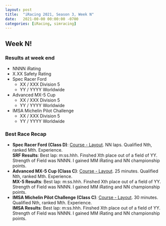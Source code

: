 ```yaml
---
layout: post
title:  "iRacing 2021, Season 3, Week N"
date:   2021-00-00 00:00:00 -0700
categories: [iRacing, simracing]
---
```

## Week N!

### Results at week end
* NNNN iRating
* X.XX Safety Rating
* Spec Racer Ford
  + XX / XXX Division 5
  + YY / YYYY Worldwide
* Advanced MX-5 Cup
  + XX / XXX Division 5
  + YY / YYYY Worldwide
* IMSA Michelin Pilot Challenge
  + XX / XXX Division 5
  + YY / YYYY Worldwide

### Best Race Recap
* **Spec Racer Ford (Class D)**: [Course - Layout](https://members.iracing.com/membersite/member/EventResult.do?&subsessionid=). NN laps. Qualified Nth, ranked Mth. Experience.  
**SRF Results**: Best lap: m:ss.hhh. Finshed Xth place out of a field of YY. Strength of Field was NNNN. I gained MM iRating and NN championship points.  
* **Advanced MX-5 Cup (Class C)**: [Course - Layout](https://members.iracing.com/membersite/member/EventResult.do?&subsessionid=). 25 minutes. Qualified Nth, ranked Mth. Experience.  
**MX-5 Results**: Best lap: m:ss.hhh. Finshed Xth place out of a field of YY. Strength of Field was NNNN. I gained MM iRating and NN championship points.
* **IMSA Michelin Pilot Challenge (Class C)**: [Course - Layout](https://members.iracing.com/membersite/member/EventResult.do?&subsessionid=). 30 minutes. Qualified Nth, ranked Mth. Experience.  
**IMSA Results**: Best lap: m:ss.hhh. Finshed Xth place out of a field of YY. Strength of Field was NNNN. I gained MM iRating and NN championship points.
